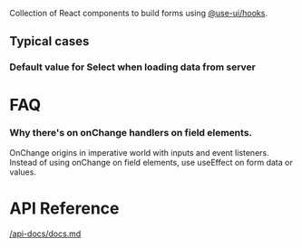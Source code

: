 Collection of React components to build forms using [@use-ui/hooks](https://github.com/vasyas/use-ui-hooks).

## Typical cases

### Default value for Select when loading data from server

# FAQ

### Why there's on onChange handlers on field elements.

OnChange origins in imperative world with inputs and event listeners.
Instead of using onChange on field elements, use useEffect on form data or values.

# API Reference

[/api-docs/docs.md](/api-docs/docs.md)